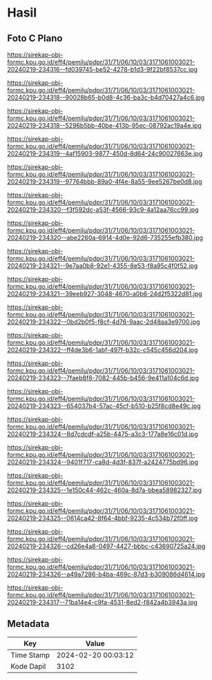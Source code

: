 # Hasil

## Foto C Plano

https://sirekap-obj-formc.kpu.go.id/eff4/pemilu/pdpr/31/71/06/10/03/3171061003021-20240219-234316--fd039745-be52-4278-b1d3-9f22bf8537cc.jpg

https://sirekap-obj-formc.kpu.go.id/eff4/pemilu/pdpr/31/71/06/10/03/3171061003021-20240219-234318--90028b65-b0d8-4c36-ba3c-b4d70427a4c6.jpg

https://sirekap-obj-formc.kpu.go.id/eff4/pemilu/pdpr/31/71/06/10/03/3171061003021-20240219-234318--5296b5bb-40be-413b-95ec-08792ac19a4e.jpg

https://sirekap-obj-formc.kpu.go.id/eff4/pemilu/pdpr/31/71/06/10/03/3171061003021-20240219-234319--4af15903-9877-450d-8d64-24c90027663e.jpg

https://sirekap-obj-formc.kpu.go.id/eff4/pemilu/pdpr/31/71/06/10/03/3171061003021-20240219-234319--97764bbb-89a0-4f4e-8a55-9ee5267be0d8.jpg

https://sirekap-obj-formc.kpu.go.id/eff4/pemilu/pdpr/31/71/06/10/03/3171061003021-20240219-234320--f3f592dc-a53f-4566-93c9-4a12aa76cc99.jpg

https://sirekap-obj-formc.kpu.go.id/eff4/pemilu/pdpr/31/71/06/10/03/3171061003021-20240219-234320--abe2260a-6914-4d0e-92d6-735255efb380.jpg

https://sirekap-obj-formc.kpu.go.id/eff4/pemilu/pdpr/31/71/06/10/03/3171061003021-20240219-234321--9e7aa0b8-92e1-4355-8e53-f8a95c4f0f52.jpg

https://sirekap-obj-formc.kpu.go.id/eff4/pemilu/pdpr/31/71/06/10/03/3171061003021-20240219-234321--39eeb927-3048-4670-a0b6-24d2f5322d81.jpg

https://sirekap-obj-formc.kpu.go.id/eff4/pemilu/pdpr/31/71/06/10/03/3171061003021-20240219-234322--0bd2b0f5-f8cf-4d76-9aac-2d48aa3e9700.jpg

https://sirekap-obj-formc.kpu.go.id/eff4/pemilu/pdpr/31/71/06/10/03/3171061003021-20240219-234322--ff4de3b6-1abf-497f-b32c-c545c456d204.jpg

https://sirekap-obj-formc.kpu.go.id/eff4/pemilu/pdpr/31/71/06/10/03/3171061003021-20240219-234323--7faeb8f8-7082-445b-b456-9e411a104c6d.jpg

https://sirekap-obj-formc.kpu.go.id/eff4/pemilu/pdpr/31/71/06/10/03/3171061003021-20240219-234323--654037b4-57ac-45cf-b510-b25f8cd8e49c.jpg

https://sirekap-obj-formc.kpu.go.id/eff4/pemilu/pdpr/31/71/06/10/03/3171061003021-20240219-234324--8d7cdcdf-a25b-4475-a3c3-177a8e16c01d.jpg

https://sirekap-obj-formc.kpu.go.id/eff4/pemilu/pdpr/31/71/06/10/03/3171061003021-20240219-234324--9401f717-ca8d-4d3f-837f-a2424775bd96.jpg

https://sirekap-obj-formc.kpu.go.id/eff4/pemilu/pdpr/31/71/06/10/03/3171061003021-20240219-234325--1e150c44-462c-460a-8d7a-bbea58982327.jpg

https://sirekap-obj-formc.kpu.go.id/eff4/pemilu/pdpr/31/71/06/10/03/3171061003021-20240219-234325--0614ca42-8f64-4bbf-9235-4c534b72f0ff.jpg

https://sirekap-obj-formc.kpu.go.id/eff4/pemilu/pdpr/31/71/06/10/03/3171061003021-20240219-234326--cd26e4a8-0497-4427-bbbc-c43690725a24.jpg

https://sirekap-obj-formc.kpu.go.id/eff4/pemilu/pdpr/31/71/06/10/03/3171061003021-20240219-234326--a49a7286-b4ba-469c-87d3-b309086d4614.jpg

https://sirekap-obj-formc.kpu.go.id/eff4/pemilu/pdpr/31/71/06/10/03/3171061003021-20240219-234317--71ba14e4-c9fa-4531-8ed2-f842a4b3943a.jpg


## Metadata

| Key        | Value               |
| ---------- | ------------------- |
| Time Stamp | 2024-02-20 00:03:12 |
| Kode Dapil | 3102                |



